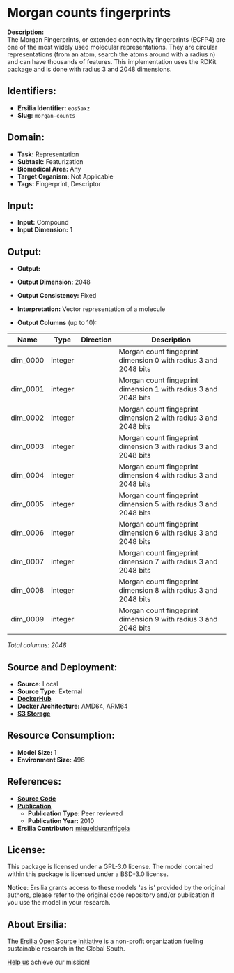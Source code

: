 # Morgan counts fingerprints

**Description:**  
The Morgan Fingerprints, or extended connectivity fingerprints (ECFP4) are one of the most widely used molecular representations. They are circular representations (from an atom, search the atoms around with a radius n) and can have thousands of features. This implementation uses the RDKit package and is done with radius 3 and 2048 dimensions.


## Identifiers:
- **Ersilia Identifier:** `eos5axz`
- **Slug:** `morgan-counts`

## Domain:
- **Task:** Representation
- **Subtask:** Featurization
- **Biomedical Area:** Any
- **Target Organism:** Not Applicable
- **Tags:** Fingerprint, Descriptor

## Input:
- **Input:** Compound
- **Input Dimension:** 1

## Output:
- **Output:** 
- **Output Dimension:** 2048
- **Output Consistency:** Fixed
- **Interpretation:** Vector representation of a molecule

- **Output Columns** (up to 10):

| Name | Type | Direction | Description |
|------|------|-----------|-------------|
| dim_0000 | integer |  | Morgan count fingeprint dimension 0 with radius 3 and 2048 bits |
| dim_0001 | integer |  | Morgan count fingeprint dimension 1 with radius 3 and 2048 bits |
| dim_0002 | integer |  | Morgan count fingeprint dimension 2 with radius 3 and 2048 bits |
| dim_0003 | integer |  | Morgan count fingeprint dimension 3 with radius 3 and 2048 bits |
| dim_0004 | integer |  | Morgan count fingeprint dimension 4 with radius 3 and 2048 bits |
| dim_0005 | integer |  | Morgan count fingeprint dimension 5 with radius 3 and 2048 bits |
| dim_0006 | integer |  | Morgan count fingeprint dimension 6 with radius 3 and 2048 bits |
| dim_0007 | integer |  | Morgan count fingeprint dimension 7 with radius 3 and 2048 bits |
| dim_0008 | integer |  | Morgan count fingeprint dimension 8 with radius 3 and 2048 bits |
| dim_0009 | integer |  | Morgan count fingeprint dimension 9 with radius 3 and 2048 bits |

_Total columns: 2048_
## Source and Deployment:
- **Source:** Local
- **Source Type:** External
- **[DockerHub](https://hub.docker.com/r/ersiliaos/eos5axz)**
- **Docker Architecture:** AMD64, ARM64
- **[S3 Storage](https://ersilia-models-zipped.s3.eu-central-1.amazonaws.com/eos5axz.zip)**

## Resource Consumption:
- **Model Size:** 1
- **Environment Size:** 496


## References:
- **[Source Code](https://github.com/rdkit/rdkit)**
- **[Publication](https://pubs.acs.org/doi/10.1021/ci100050t)**
  - **Publication Type:** Peer reviewed
  - **Publication Year:** 2010
- **Ersilia Contributor:** [miquelduranfrigola](https://github.com/miquelduranfrigola)

## License:
This package is licensed under a GPL-3.0 license. The model contained within this package is licensed under a BSD-3.0 license.

**Notice**: Ersilia grants access to these models 'as is' provided by the original authors, please refer to the original code repository and/or publication if you use the model in your research.

## About Ersilia:
The [Ersilia Open Source Initiative](https://ersilia.io) is a non-profit organization fueling sustainable research in the Global South.

[Help us](https://www.ersilia.io/donate) achieve our mission!